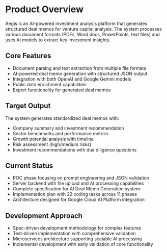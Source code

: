# Product Overview

Aegis is an AI-powered investment analysis platform that generates structured deal memos for venture capital analysis. The system processes various document formats (PDFs, Word docs, PowerPoints, text files) and uses AI models to extract key investment insights.

## Core Features
- Document parsing and text extraction from multiple file formats
- AI-powered deal memo generation with structured JSON output
- Integration with both OpenAI and Google Gemini models
- Public data enrichment capabilities
- Export functionality for generated deal memos

## Target Output
The system generates standardized deal memos with:
- Company summary and investment recommendation
- Sector benchmarks and performance metrics
- Growth potential analysis with timeline
- Risk assessment (high/medium risks)
- Investment recommendations with due diligence questions

## Current Status
- POC phase focusing on prompt engineering and JSON validation
- Server backend with file upload and AI processing capabilities
- Complete specification for AI Deal Memo Generation system
- Implementation plan with 22 coding tasks across 11 phases
- Architecture designed for Google Cloud AI Platform integration

## Development Approach
- Spec-driven development methodology for complex features
- Test-driven implementation with comprehensive validation
- Microservices architecture supporting scalable AI processing
- Incremental development with early validation of core functionality